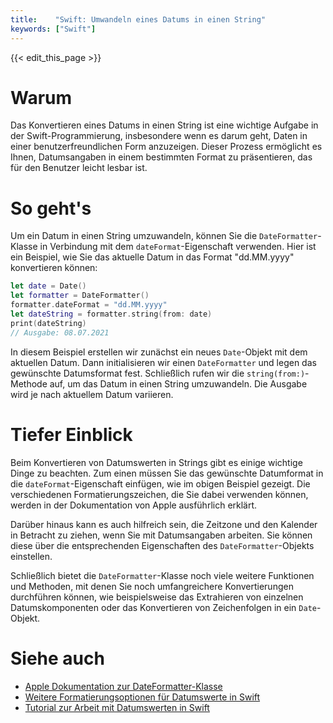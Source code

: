 ```yaml
---
title:    "Swift: Umwandeln eines Datums in einen String"
keywords: ["Swift"]
---
```


{{< edit_this_page >}}

# Warum
Das Konvertieren eines Datums in einen String ist eine wichtige Aufgabe in der Swift-Programmierung, insbesondere wenn es darum geht, Daten in einer benutzerfreundlichen Form anzuzeigen. Dieser Prozess ermöglicht es Ihnen, Datumsangaben in einem bestimmten Format zu präsentieren, das für den Benutzer leicht lesbar ist.

# So geht's
Um ein Datum in einen String umzuwandeln, können Sie die `DateFormatter`-Klasse in Verbindung mit dem `dateFormat`-Eigenschaft verwenden. Hier ist ein Beispiel, wie Sie das aktuelle Datum in das Format "dd.MM.yyyy" konvertieren können:
```Swift
let date = Date()
let formatter = DateFormatter()
formatter.dateFormat = "dd.MM.yyyy"
let dateString = formatter.string(from: date)
print(dateString)
// Ausgabe: 08.07.2021
```
In diesem Beispiel erstellen wir zunächst ein neues `Date`-Objekt mit dem aktuellen Datum. Dann initialisieren wir einen `DateFormatter` und legen das gewünschte Datumsformat fest. Schließlich rufen wir die `string(from:)`-Methode auf, um das Datum in einen String umzuwandeln. Die Ausgabe wird je nach aktuellem Datum variieren.

# Tiefer Einblick
Beim Konvertieren von Datumswerten in Strings gibt es einige wichtige Dinge zu beachten. Zum einen müssen Sie das gewünschte Datumformat in die `dateFormat`-Eigenschaft einfügen, wie im obigen Beispiel gezeigt. Die verschiedenen Formatierungszeichen, die Sie dabei verwenden können, werden in der Dokumentation von Apple ausführlich erklärt.

Darüber hinaus kann es auch hilfreich sein, die Zeitzone und den Kalender in Betracht zu ziehen, wenn Sie mit Datumsangaben arbeiten. Sie können diese über die entsprechenden Eigenschaften des `DateFormatter`-Objekts einstellen.

Schließlich bietet die `DateFormatter`-Klasse noch viele weitere Funktionen und Methoden, mit denen Sie noch umfangreichere Konvertierungen durchführen können, wie beispielsweise das Extrahieren von einzelnen Datumskomponenten oder das Konvertieren von Zeichenfolgen in ein `Date`-Objekt.

# Siehe auch
- [Apple Dokumentation zur DateFormatter-Klasse](https://developer.apple.com/documentation/foundation/dateformatter)
- [Weitere Formatierungsoptionen für Datumswerte in Swift](https://docs.swift.org/swift-book/LanguageGuide/StringsAndCharacters.html#ID297)
- [Tutorial zur Arbeit mit Datumswerten in Swift](https://www.raywenderlich.com/14377119-dates-and-times-in-swift)